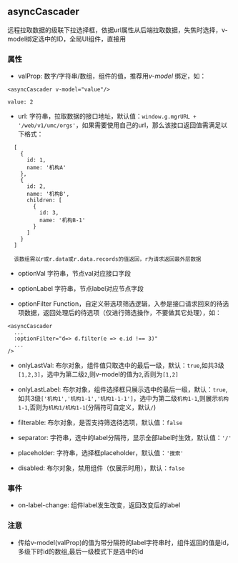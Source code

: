 ## asyncCascader
远程拉取数据的级联下拉选择框，依据url属性从后端拉取数据，失焦时选择，v-model绑定选中的ID，全局UI组件，直接用

### 属性
* valProp: 数字/字符串/数组，组件的值，推荐用*v-model* 绑定，如：
```
<asyncCascader v-model="value"/>

value: 2
```

* url: 字符串，拉取数据的接口地址，默认值：`window.g.mgrURL + '/web/v1/umc/orgs'`，如果需要使用自己的url，那么该接口返回值需满足以下格式：
```
  [
    {
      id: 1,
      name: '机构A'
    },
    {
      id: 2,
      name: '机构B',
      children: [
        {
          id: 3,
          name: '机构B-1'
        }
      ]
    }
  ]
  
  该数组需以r或r.data或r.data.records的值返回，r为请求返回最外层数据
```

* optionVal 字符串，节点val对应接口字段

* optionLabel 字符串，节点label对应节点字段

* optionFilter Function，自定义带选项筛选逻辑，入参是接口请求回来的待选项数据，返回处理后的待选项（仅进行筛选操作，不要做其它处理），如：
```
<asyncCascader
  ...
  :optionFilter="d=> d.filter(e => e.id !== 3)"
  ...
/>
```

* onlyLastVal: 布尔对象，组件值只取选中的最后一级，默认：`true`,如共3级`[1,2,3]`，选中为第二级`2`,则v-model的值为`2`,否则为`[1,2]`

* onlyLastLabel: 布尔对象，组件选择框只展示选中的最后一级，默认：`true`,如共3级`['机构1','机构1-1','机构1-1-1']`，选中为第二级`机构1-1`,则展示`机构1-1`,否则为`机构1/机构1-1`(分隔符可自定义，默认`/`)

* filterable: 布尔对象，是否支持筛选待选项，默认值：`false`

* separator: 字符串，选中的label分隔符，显示全部label时生效，默认值：`'/'`

* placeholder: 字符串，选择框placeholder，默认值：`'搜索'`

* disabled: 布尔对象，禁用组件（仅展示时用），默认：`false`
### 事件
* on-label-change: 组件label发生改变，返回改变后的label
### 注意
* 传给v-model(valProp)的值为带分隔符的label字符串时，组件返回的值是id，多级下时id的数组,最后一级模式下是选中的id
